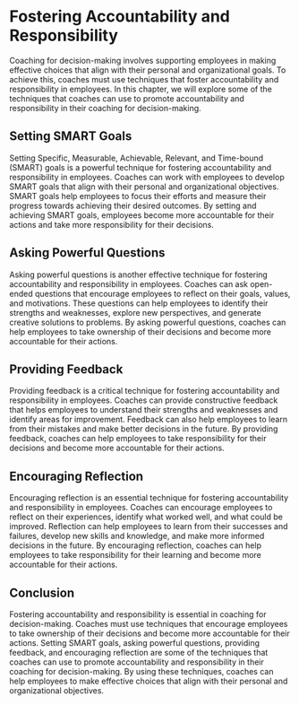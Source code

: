 Fostering Accountability and Responsibility
===================================================================================================

Coaching for decision-making involves supporting employees in making effective choices that align with their personal and organizational goals. To achieve this, coaches must use techniques that foster accountability and responsibility in employees. In this chapter, we will explore some of the techniques that coaches can use to promote accountability and responsibility in their coaching for decision-making.

Setting SMART Goals
-------------------

Setting Specific, Measurable, Achievable, Relevant, and Time-bound (SMART) goals is a powerful technique for fostering accountability and responsibility in employees. Coaches can work with employees to develop SMART goals that align with their personal and organizational objectives. SMART goals help employees to focus their efforts and measure their progress towards achieving their desired outcomes. By setting and achieving SMART goals, employees become more accountable for their actions and take more responsibility for their decisions.

Asking Powerful Questions
-------------------------

Asking powerful questions is another effective technique for fostering accountability and responsibility in employees. Coaches can ask open-ended questions that encourage employees to reflect on their goals, values, and motivations. These questions can help employees to identify their strengths and weaknesses, explore new perspectives, and generate creative solutions to problems. By asking powerful questions, coaches can help employees to take ownership of their decisions and become more accountable for their actions.

Providing Feedback
------------------

Providing feedback is a critical technique for fostering accountability and responsibility in employees. Coaches can provide constructive feedback that helps employees to understand their strengths and weaknesses and identify areas for improvement. Feedback can also help employees to learn from their mistakes and make better decisions in the future. By providing feedback, coaches can help employees to take responsibility for their decisions and become more accountable for their actions.

Encouraging Reflection
----------------------

Encouraging reflection is an essential technique for fostering accountability and responsibility in employees. Coaches can encourage employees to reflect on their experiences, identify what worked well, and what could be improved. Reflection can help employees to learn from their successes and failures, develop new skills and knowledge, and make more informed decisions in the future. By encouraging reflection, coaches can help employees to take responsibility for their learning and become more accountable for their actions.

Conclusion
----------

Fostering accountability and responsibility is essential in coaching for decision-making. Coaches must use techniques that encourage employees to take ownership of their decisions and become more accountable for their actions. Setting SMART goals, asking powerful questions, providing feedback, and encouraging reflection are some of the techniques that coaches can use to promote accountability and responsibility in their coaching for decision-making. By using these techniques, coaches can help employees to make effective choices that align with their personal and organizational objectives.
